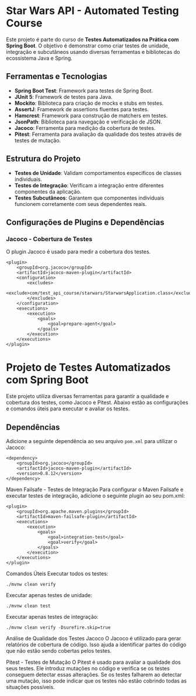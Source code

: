 # Star Wars API - Automated Testing Course

Este projeto é parte do curso de **Testes Automatizados na Prática com Spring Boot**. O objetivo é demonstrar como criar testes de unidade, integração e subcutâneos usando diversas ferramentas e bibliotecas do ecossistema Java e Spring.

## Ferramentas e Tecnologias

- **Spring Boot Test**: Framework para testes de Spring Boot.
- **JUnit 5**: Framework de testes para Java.
- **Mockito**: Biblioteca para criação de mocks e stubs em testes.
- **AssertJ**: Framework de assertions fluentes para testes.
- **Hamcrest**: Framework para construção de matchers em testes.
- **JsonPath**: Biblioteca para navegação e verificação de JSON.
- **Jacoco**: Ferramenta para medição da cobertura de testes.
- **Pitest**: Ferramenta para avaliação da qualidade dos testes através de testes de mutação.

## Estrutura do Projeto

- **Testes de Unidade**: Validam comportamentos específicos de classes individuais.
- **Testes de Integração**: Verificam a integração entre diferentes componentes da aplicação.
- **Testes Subcutâneos**: Garantem que componentes individuais funcionem corretamente com seus dependentes reais.

## Configurações de Plugins e Dependências

### Jacoco - Cobertura de Testes

O plugin Jacoco é usado para medir a cobertura dos testes.

```
<plugin>
    <groupId>org.jacoco</groupId>
    <artifactId>jacoco-maven-plugin</artifactId>
    <configuration>
        <excludes>
            <exclude>com/test_api_course/starwars/StarwarsApplication.class</exclude>
        </excludes>
    </configuration>
    <executions>
        <execution>
            <goals>
                <goal>prepare-agent</goal>
            </goals>
        </execution>
    </executions>
</plugin>
```

# Projeto de Testes Automatizados com Spring Boot

Este projeto utiliza diversas ferramentas para garantir a qualidade e cobertura dos testes, como Jacoco e Pitest. Abaixo estão as configurações e comandos úteis para executar e avaliar os testes.

## Dependências

Adicione a seguinte dependência ao seu arquivo `pom.xml` para utilizar o Jacoco:

```
<dependency>
    <groupId>org.jacoco</groupId>
    <artifactId>jacoco-maven-plugin</artifactId>
    <version>0.8.12</version>
</dependency>
````

Maven Failsafe - Testes de Integração
Para configurar o Maven Failsafe e executar testes de integração, adicione o seguinte plugin ao seu pom.xml:

```
<plugin>
    <groupId>org.apache.maven.plugins</groupId>
    <artifactId>maven-failsafe-plugin</artifactId>
    <executions>
        <execution>
            <goals>
                <goal>integration-test</goal>
                <goal>verify</goal>
            </goals>
        </execution>
    </executions>
</plugin>
```
Comandos Úteis
Executar todos os testes:

```
./mvnw clean verify
```
Executar apenas testes de unidade:


```
./mvnw clean test
```
Executar apenas testes de integração:

```
./mvnw clean verify -Dsurefire.skip=true
```
Análise de Qualidade dos Testes
Jacoco
O Jacoco é utilizado para gerar relatórios de cobertura de código. Isso ajuda a identificar partes do código que não estão sendo cobertas pelos testes.

Pitest - Testes de Mutação
O Pitest é usado para avaliar a qualidade dos seus testes. Ele introduz mutações no código e verifica se os testes conseguem detectar essas alterações. Se os testes falharem ao detectar uma mutação, isso pode indicar que os testes não estão cobrindo todas as situações possíveis.
